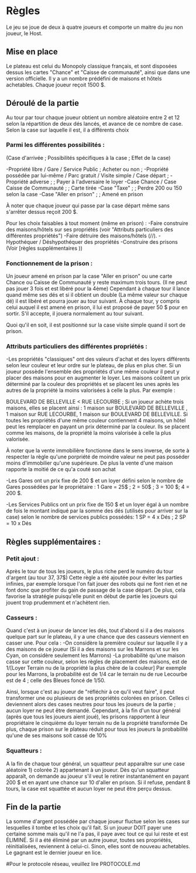 # Règles

Le jeu se joue de deux à quatre joueurs et comporte un maitre du jeu non joueur, le Host.

## Mise en place

Le plateau est celui du Monopoly classique français, et sont disposées dessus les cartes "Chance" et "Caisse de communauté", ainsi que dans une version officielle. Il y a un nombre prédéfini de maisons et hôtels achetables.
Chaque joueur reçoit 1500 $.

## Déroulé de la partie

Au tour par tour chaque joueur obtient un nombre aléatoire entre 2 et 12 selon la répartition de deux dés lancés, et avance de ce nombre de case. Selon la case sur laquelle il est, il a différents choix

### Parmi les différentes possibilités : 
(Case d'arrivée ; Possibilités spécifiques à la case ; Effet de la case)

-Propriété libre / Gare / Service Public  ; Acheter ou non ;
-Propriété possédée par lui-même / Parc gratuit / Visite simple / Case départ ; 
-Propriété adverse ; ; Payer à l'adversaire le loyer 
-Case Chance / Case Caisse de Communauté ; ; Carte tirée
-Case "Taxe" ; ; Perdre 200 ou 150 selon la case
-Case "Aller en prison" ; ; Amené en prison

À noter que chaque joueur qui passe par la case départ même sans s'arrêter dessus reçoit 200 $.

Pour les choix faisables à tout moment (même en prison) :
-Faire construire des maisons/hôtels sur ses propriétés (voir "Attributs particuliers des différentes propriétés")
-Faire détruire des maisons/hôtels (//).
-Hypothéquer / Déshypothéquer des propriétés 
-Construire des prisons (Voir [règles supplémentaires ))

### Fonctionnement de la prison : 
Un joueur amené en prison par la case "Aller en prison" ou une carte Chance ou Caisse de Communauté y reste maximum trois tours. (Il ne peut pas jouer 3 fois et est libéré pour la 4ème)
Cependant à chaque tour il lance quand même ses dés et si il obtient un double (La même valeur sur chaque dé) il est libéré et pourra jouer au tour suivant.
À chaque tour, y compris celui auquel il est amené en prison, il lui est proposé de payer 50 $ pour en sortir. S'il accepte, il jouera normalement au tour suivant.

Quoi qu'il en soit, il est positionné sur la case visite simple quand il sort de prison.

### Attributs particuliers des différentes propriétés :
-Les propriétés "classiques" ont des valeurs d'achat et des loyers différents selon leur couleur et leur ordre sur le plateau, de plus en plus cher.
Si un joueur possède l'ensemble des propriétés d'une même couleur il peut y placer des maisons pour en augmenter le loyer.
Les maisons coûtent un prix déterminé par la couleur des propriétés et se placent les unes après les autres de la propriété la moins valorisées à celle la plus. Par exemple :

BOULEVARD DE BELLEVILLE < RUE LECOURBE ; Si un joueur achète trois maisons, elles se placent ainsi : 1 maison sur BOULEVARD DE BELLEVILLE , 1 maison sur  RUE LECOURBE, 1 maison sur BOULEVARD DE BELLEVILLE.
Si toutes les propriétés d'une même couleur contiennent 4 maisons, un hôtel peut les remplacer en payant un prix déterminé par la couleur. Ils se placent comme les maisons, de la propriété la moins valorisée à celle la plus valorisée.

À noter que la vente immobilière fonctionne dans le sens inverse, de sorte à respecter la règle qu'une porpriété de moindre valeur ne peut pas posséder moins d'immobilier qu'une supérieure.
De plus la vente d'une maison rapporte la moitié de ce qu'a couté son achat


-Les Gares ont un prix fixe de 200 $ et un loyer défini selon le nombre de Gares possédées par le propriétaire : 1 Gare = 25$ ; 2 = 50$ ; 3 = 100 $; 4 = 200 $.

-Les Services Publics ont un prix fixe de 150 $ et un loyer égal à un nombre de fois le montant indiqué par la somme des dés (utilisés pour arriver sur la case) selon le nombre de services publics possédés: 1 SP = 4 x Dés ; 2 SP = 10 x Dés

## Règles supplémentaires :

### Petit ajout :

Après le tour de tous les joueurs, le plus riche perd le numéro du tour d'argent (au tour 37, 37$)
Cette règle a été ajoutée pour éviter les parties infinies, par exemple lorsque l'on fait jouer des robots qui ne font rien et ne font donc que profiter du gain de passage de la case départ.
De plus, cela favorise la stratégie puisqu'elle punit en début de partie les joueurs qui jouent trop prudemment et n'achètent rien.

### Casseurs :

Quand c'est à un joueur de lancer les dés, tout d'abord si il a des maisons quelque part sur le plateau, il y a une chance que des casseurs viennent en casser une. Pour cela :
-On considère la première couleur sur laquelle il y a des maisons de ce joueur (Si il a des maisons sur les Marrons et sur les Cyan, on considère seulement les Marrons)
-La probabilité qu'une maison casse sur cette couleur, selon les règles de placement des maisons, est de 1/[Loyer Terrain nu de la propriété la plus chère de la couleur] 
Par exemple pour les Marrons, la probabilité est de 1/4 car le terrain nu de rue Lecourbe est de 4 ; celle des Bleues foncé de 1/50.

Ainsi, lorsque c'est au joueur de "réfléchir à ce qu'il veut faire", il peut transformer une ou plusieurs de ses propriétés colorées en prison.
Celles ci deviennent alors des cases neutres pour tous les joueurs de la partie ; aucun loyer ne peut être demandé.
Cependant, à la fin d'un tour général (après que tous les joueurs aient joué), les prisons rapportent à leur propriétaire le cinquième du loyer terrain nu de la propriété transformée
De plus, chaque prison sur le plateau réduit pour tous les joueurs la probabilité qu'une de ses maisons soit cassé de 10%

### Squatteurs :

A la fin de chaque tour général, un squatteur peut apparaître sur une case aléatoire 1) colorée 2) appartenant à un joueur. 
Dès qu'un squatteur apparaît, on demande au joueur s'il veut le retirer instantanément en payant 200 $ et en ayant une chance sur 10 d'aller en prison.
Si il refuse, pendant 8 tours, la case est squattée et aucun loyer ne peut être perçu dessus.


## Fin de la partie

La somme d'argent possédée par chaque joueur fluctue selon les cases sur lesquelles il tombe et les choix qu'il fait. Si un joueur DOIT payer une certaine somme mais qu'il ne l'a pas, il paye avec tout ce qui lui reste et est ÉLIMINÉ.
Si il a été éliminé par un autre joueur, toutes ses propriétés, réinitialisées, reviennent à celui-ci. Sinon, elles sont de nouveau achetables.
Le gagnant est le dernier joueur en lice.

#Pour le protocole réseau, veuillez lire PROTOCOLE.md
